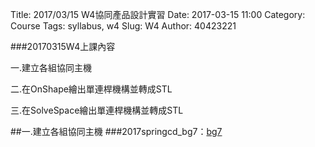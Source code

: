 Title: 2017/03/15 W4協同產品設計實習
Date: 2017-03-15 11:00
Category: Course
Tags: syllabus, w4
Slug: W4
Author: 40423221

###20170315W4上課內容

一.建立各組協同主機

二.在OnShape繪出單連桿機構並轉成STL

三.在SolveSpace繪出單連桿機構並轉成STL

<!-- PELICAN_END_SUMMARY -->

##一.</span>建立各組協同主機
###2017springcd_bg7：<a href="https://mde2a2.kmol.info/cdbg7/">bg7</a>